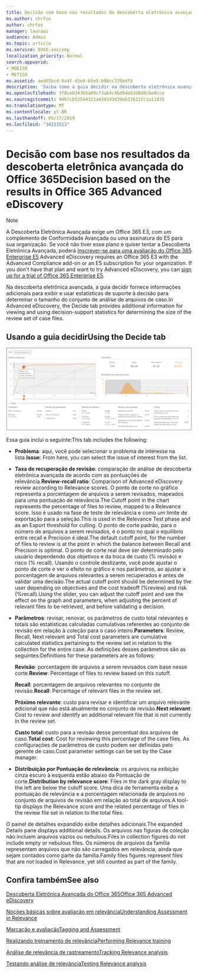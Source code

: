 ```yaml
---
title: Decisão com base nos resultados da descoberta eletrônica avançada do Office 365
ms.author: chrfox
author: chrfox
manager: laurawi
audience: Admin
ms.topic: article
ms.service: O365-seccomp
localization_priority: Normal
search.appverid:
- MOE150
- MET150
ms.assetid: aed65bcd-0a4f-43e9-b5e5-b98cc376bdf8
description: 'Saiba como a guia decidir na descoberta eletrônica avançada do Office 365 fornece dados que podem ajudá-lo a determinar o tamanho correto do conjunto de arquivos de caso. '
ms.openlocfilehash: 3f8ce0343b5a09cf3ab4c4bd94a53d8d0cbe0cce
ms.sourcegitcommit: 9d67cb52544321a430343d39eb336112c1a11d35
ms.translationtype: MT
ms.contentlocale: pt-BR
ms.lasthandoff: 05/17/2019
ms.locfileid: "34153513"
---
```

# <a name="decision-based-on-the-results-in-office-365-advanced-ediscovery"></a><span data-ttu-id="dd7c8-103">Decisão com base nos resultados da descoberta eletrônica avançada do Office 365</span><span class="sxs-lookup"><span data-stu-id="dd7c8-103">Decision based on the results in Office 365 Advanced eDiscovery</span></span>

> [!NOTE]
> <span data-ttu-id="dd7c8-p101">A Descoberta Eletrônica Avançada exige um Office 365 E3, com um complemento de Conformidade Avançada ou uma assinatura do E5 para sua organização. Se você não tiver esse plano e quiser tentar a Descoberta Eletrônica Avançada, poderá [Inscrever-se para uma avaliação do Office 365 Enterprise E5](https://go.microsoft.com/fwlink/p/?LinkID=698279).</span><span class="sxs-lookup"><span data-stu-id="dd7c8-p101">Advanced eDiscovery requires an Office 365 E3 with the Advanced Compliance add-on or an E5 subscription for your organization. If you don't have that plan and want to try Advanced eDiscovery, you can [sign up for a trial of Office 365 Enterprise E5](https://go.microsoft.com/fwlink/p/?LinkID=698279).</span></span> 
  
 <span data-ttu-id="dd7c8-106">Na descoberta eletrônica avançada, a guia decidir fornece informações adicionais para exibir e usar estatísticas de suporte à decisão para determinar o tamanho do conjunto de análise de arquivos de caso.</span><span class="sxs-lookup"><span data-stu-id="dd7c8-106">In Advanced eDiscovery, the Decide tab provides additional information for viewing and using decision-support statistics for determining the size of the review set of case files.</span></span> 
  
## <a name="using-the-decide-tab"></a><span data-ttu-id="dd7c8-107">Usando a guia decidir</span><span class="sxs-lookup"><span data-stu-id="dd7c8-107">Using the Decide tab</span></span>

![Decisão de Relevância](media/f32fed89-f3b5-404a-90c7-ea25d2eb58a9.png)
  
<span data-ttu-id="dd7c8-109">Essa guia inclui o seguinte:</span><span class="sxs-lookup"><span data-stu-id="dd7c8-109">This tab includes the following:</span></span>
  
- <span data-ttu-id="dd7c8-110">**Problema**: aqui, você pode selecionar o problema de interesse na lista.</span><span class="sxs-lookup"><span data-stu-id="dd7c8-110">**Issue**: From here, you can select the issue of interest from the list.</span></span> 
    
- <span data-ttu-id="dd7c8-111">**Taxa de recuperação de revisão**: comparação de análise de descoberta eletrônica avançada de acordo com as pontuações de relevância.</span><span class="sxs-lookup"><span data-stu-id="dd7c8-111">**Review-recall ratio**: Comparison of Advanced eDiscovery review according to Relevance scores.</span></span> <span data-ttu-id="dd7c8-112">O ponto de corte no gráfico representa a porcentagem de arquivos a serem revisados, mapeados para uma pontuação de relevância.</span><span class="sxs-lookup"><span data-stu-id="dd7c8-112">The Cutoff point in the chart represents the percentage of files to review, mapped to a Relevance score.</span></span> <span data-ttu-id="dd7c8-113">Isso é usado na fase de teste de relevância e como um limite de exportação para a seleção.</span><span class="sxs-lookup"><span data-stu-id="dd7c8-113">This is used in the Relevance Test phase and as an Export threshold for culling.</span></span> <span data-ttu-id="dd7c8-114">O ponto de corte padrão, para o número de arquivos a serem revisados, é o ponto no qual o equilíbrio entre recall e Precision é ideal.</span><span class="sxs-lookup"><span data-stu-id="dd7c8-114">The default cutoff point, for the number of files to review is at the point in which the balance between Recall and Precision is optimal.</span></span> <span data-ttu-id="dd7c8-115">O ponto de corte real deve ser determinado pelo usuário dependendo dos objetivos e da troca de custo (% revisão) e risco (% recall). Usando o controle deslizante, você pode ajustar o ponto de corte e ver o efeito no gráfico e nos parâmetros, ao ajustar a porcentagem de arquivos relevantes a serem recuperados e antes de validar uma decisão.</span><span class="sxs-lookup"><span data-stu-id="dd7c8-115">The actual cutoff point should be determined by the user depending on objectives and the cost tradeoff (%review) and risk (%recall).Using the slider, you can adjust the cutoff point and see the effect on the graph and parameters, when adjusting the percent of relevant files to be retrieved, and before validating a decision.</span></span>
    
- <span data-ttu-id="dd7c8-116">**Parâmetros**: revisar, renovar, os parâmetros de custo total relevantes e totais são estatísticas calculadas cumulativas referentes ao conjunto de revisão em relação à coleção para o caso inteiro.</span><span class="sxs-lookup"><span data-stu-id="dd7c8-116">**Parameters**: Review, Recall, Next relevant and Total cost parameters are cumulative calculated statistics pertaining to the review set in relation to the collection for the entire case.</span></span> <span data-ttu-id="dd7c8-117">As definições desses parâmetros são as seguintes:</span><span class="sxs-lookup"><span data-stu-id="dd7c8-117">Definitions for these parameters are as follows:</span></span>
    
    <span data-ttu-id="dd7c8-118">**Revisão**: porcentagem de arquivos a serem revisados com base nesse corte.</span><span class="sxs-lookup"><span data-stu-id="dd7c8-118">**Review**: Percentage of files to review based on this cutoff.</span></span> 
    
    <span data-ttu-id="dd7c8-119">**Recall**: porcentagem de arquivos relevantes no conjunto de revisão.</span><span class="sxs-lookup"><span data-stu-id="dd7c8-119">**Recall**: Percentage of relevant files in the review set.</span></span> 
    
    <span data-ttu-id="dd7c8-120">**Próximo relevante**: custo para revisar e identificar um arquivo relevante adicional que não está atualmente no conjunto de revisão.</span><span class="sxs-lookup"><span data-stu-id="dd7c8-120">**Next relevant**: Cost to review and identify an additional relevant file that is not currently in the review set.</span></span> 
    
    <span data-ttu-id="dd7c8-121">**Custo total**: custo para a revisão desse percentual dos arquivos de caso.</span><span class="sxs-lookup"><span data-stu-id="dd7c8-121">**Total cost**: Cost for reviewing this percentage of the case files.</span></span> <span data-ttu-id="dd7c8-122">As configurações de parâmetros de custo podem ser definidas pelo gerente de caso.</span><span class="sxs-lookup"><span data-stu-id="dd7c8-122">Cost parameter settings can be set by the Case manager.</span></span>
    
- <span data-ttu-id="dd7c8-123">**Distribuição por Pontuação de relevância**: os arquivos na exibição cinza escuro à esquerda estão abaixo da Pontuação de corte.</span><span class="sxs-lookup"><span data-stu-id="dd7c8-123">**Distribution by relevance score**: Files in the dark gray display to the left are below the cutoff score.</span></span> <span data-ttu-id="dd7c8-124">Uma dica de ferramenta exibe a pontuação de relevância e a porcentagem relacionada de arquivos no conjunto de arquivos de revisão em relação ao total de arquivos.</span><span class="sxs-lookup"><span data-stu-id="dd7c8-124">A tool-tip displays the Relevance score and the related percentage of files in the review file set in relation to the total files.</span></span>
    
<span data-ttu-id="dd7c8-125">O painel de detalhes expandido exibe detalhes adicionais.</span><span class="sxs-lookup"><span data-stu-id="dd7c8-125">The expanded Details pane displays additional details.</span></span> <span data-ttu-id="dd7c8-126">Os arquivos nas figuras de coleção não incluem arquivos vazios ou nebulous.</span><span class="sxs-lookup"><span data-stu-id="dd7c8-126">Files in collection figures do not include empty or nebulous files.</span></span> <span data-ttu-id="dd7c8-127">Os números de arquivos da família representam arquivos que não são carregados em relevância, ainda que sejam contados como parte da família.</span><span class="sxs-lookup"><span data-stu-id="dd7c8-127">Family files figures represent files that are not loaded in Relevance, yet still counted as part of the family.</span></span>
  
## <a name="see-also"></a><span data-ttu-id="dd7c8-128">Confira também</span><span class="sxs-lookup"><span data-stu-id="dd7c8-128">See also</span></span>

[<span data-ttu-id="dd7c8-129">Descoberta Eletrônica Avançada do Office 365</span><span class="sxs-lookup"><span data-stu-id="dd7c8-129">Office 365 Advanced eDiscovery</span></span>](office-365-advanced-ediscovery.md)
  
[<span data-ttu-id="dd7c8-130">Noções básicas sobre avaliação em relevância</span><span class="sxs-lookup"><span data-stu-id="dd7c8-130">Understanding Assessment in Relevance</span></span>](assessment-in-relevance-in-advanced-ediscovery.md)
  
[<span data-ttu-id="dd7c8-131">Marcação e avaliação</span><span class="sxs-lookup"><span data-stu-id="dd7c8-131">Tagging and Assessment</span></span>](tagging-and-relevance-training-in-advanced-ediscovery.md)
  
[<span data-ttu-id="dd7c8-132">Realizando treinamento de relevância</span><span class="sxs-lookup"><span data-stu-id="dd7c8-132">Performing Relevance training</span></span>](tagging-and-assessment-in-advanced-ediscovery.md)
  
[<span data-ttu-id="dd7c8-133">Análise de relevância de rastreamento</span><span class="sxs-lookup"><span data-stu-id="dd7c8-133">Tracking Relevance analysis</span></span>](track-relevance-analysis-in-advanced-ediscovery.md)
  
[<span data-ttu-id="dd7c8-134">Testando análise de relevância</span><span class="sxs-lookup"><span data-stu-id="dd7c8-134">Testing Relevance analysis</span></span>](test-relevance-analysis-in-advanced-ediscovery.md)

